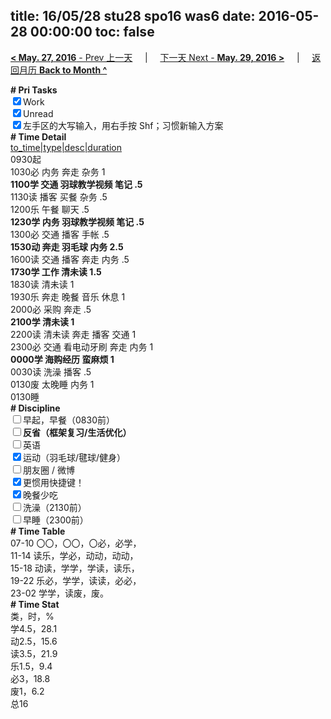 title: 16/05/28 stu28 spo16 was6
date: 2016-05-28 00:00:00
toc: false
---
[**< May. 27, 2016** - Prev 上一天](/lifelogs/2016/05/d27.html) &nbsp; &nbsp; | &nbsp; &nbsp; [下一天 Next - **May. 29, 2016 >**](/lifelogs/2016/05/d29.html) &nbsp; &nbsp; |  &nbsp; &nbsp; [返回月历 **Back to Month ^**](/lifelogs/2016/05/index.html)
<br/><div><b># Pri Tasks</b></div><div><input checked="true" type="checkbox"/>Work</div><div><input checked="true" type="checkbox"/>Unread</div><div><input checked="true" type="checkbox"/>左手区的大写输入，用右手按 Shf；习惯新输入方案</div><div><b># Time Detail</b></div><div><u>to_time|type|desc|duration</u></div><div>0930起</div><div>1030必 内务 奔走 杂务 1</div><div><b>1100学 交通 羽球教学视频 笔记 .5</b></div><div>1130读 播客 买餐 杂务 .5</div><div>1200乐 午餐 聊天 .5</div><div><b>1230学 内务 羽球教学视频 笔记 .5</b></div><div>1300必 交通 播客 手帐 .5</div><div><b>1530动 奔走 羽毛球 内务 2.5</b></div><div>1600读 交通 播客 奔走 内务 .5</div><div><b>1730学 工作 清未读 1.5</b></div><div>1830读 清未读 1</div><div>1930乐 奔走 晚餐 音乐 休息 1</div><div>2000必 采购 奔走 .5</div><div><b>2100学 清未读 1</b></div><div>2200读 清未读 奔走 播客 交通 1</div><div>2300必 交通 看电动牙刷 奔走 内务 1</div><div><b>0000学 海购经历 蛮麻烦 1</b></div><div>0030读 洗澡 播客 .5</div><div>0130废 太晚睡 内务 1</div><div>0130睡</div><div><b># Discipline</b></div><div><input type="checkbox"/>早起，早餐（0830前）</div><div><b><input type="checkbox"/></b><b>反省（框架复习/生活优化）</b></div><div><input type="checkbox"/>英语</div><div><input checked="true" type="checkbox"/>运动（羽毛球/毽球/健身）</div><div><input type="checkbox"/>朋友圈 / 微博</div><div><input checked="true" type="checkbox"/>更惯用快捷键！</div><div><input checked="true" type="checkbox"/>晚餐少吃</div><div><input type="checkbox"/>洗澡（2130前）</div><div><input type="checkbox"/>早睡（2300前）</div><div><b># Time Table</b></div><div>07-10 〇〇，〇〇，〇必，必学，</div><div>11-14 读乐，学必，动动，动动，</div><div>15-18 动读，学学，学读，读乐，</div><div>19-22 乐必，学学，读读，必必，</div><div>23-02 学学，读废，废。</div><div><b># Time Stat</b></div><div>类，时，%</div><div>学4.5，28.1</div><div>动2.5，15.6</div><div>读3.5，21.9</div><div>乐1.5，9.4</div><div>必3，18.8</div><div>废1，6.2</div><div>总16</div>